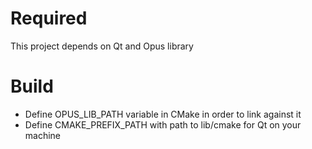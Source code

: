 # Required
This project depends on Qt and Opus library
# Build
 - Define OPUS_LIB_PATH variable in CMake in order to link against it
 - Define CMAKE_PREFIX_PATH with path to lib/cmake for Qt on your machine
